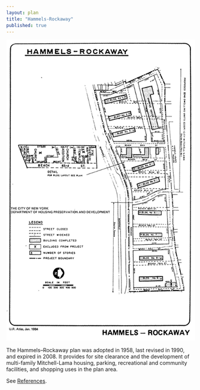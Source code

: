 ```yaml
---
layout: plan
title: "Hammels-Rockaway"
published: true
---
```


<!---![Hammels-Rockaway, NYC Department of Housing Preservation and Development. Community Development Progress Report: 1968. Prepared and edited by Nathan Sobel. New York City, 1968.](Hammels Rockaway 1968 I.png)
![Hammels-Rockaway, NYC Department of Housing Preservation and Development. Community Development Progress Report: 1968. Prepared and edited by Nathan Sobel. New York City, 1968.](Hammels Rockaway 1968 II.png)-->
![Hammels-Rockaway, NYC Department of Housing Preservation and Development. Atlas of Urban Renewal Project Areas in the City of New York. Prepared and edited by Nathan Sobel. New York City, 1984.](Hammels-Rockaway.jpg)

The Hammels–Rockaway plan was adopted in 1958, last revised in 1990, and expired in 2008. It provides for site clearance and the development of multi-family Mitchell-Lama housing, parking, recreational and community facilities, and shopping uses in the plan area.

See [References](http://www.urbanreviewer.org/#page=references.html).
